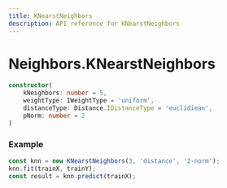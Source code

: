 ```yaml
---
title: KNearstNeighbors
description: API reference for KNearstNeighbors
---
```


# Neighbors.KNearstNeighbors

```ts
constructor(
    kNeighbors: number = 5,
    weightType: IWeightType = 'uniform',
    distanceType: Distance.IDistanceType = 'euclidiean',
    pNorm: number = 2
)
```

### Example
```ts
const knn = new KNearstNeighbors(3, 'distance', '2-norm');
knn.fit(trainX, trainY);
const result = knn.predict(trainX);
```
